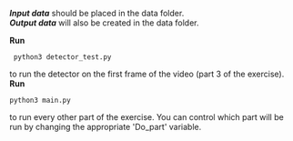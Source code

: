 ***Input data*** should be placed in the data folder.  
***Output data*** will also be created in the data folder.  

**Run**  
```
 python3 detector_test.py
 ```
to run the detector on the first frame of the video (part 3 of the exercise).  
**Run**
```
python3 main.py
```
to run every other part of the exercise. You can control which part will be run by changing the appropriate 'Do_part' variable.
